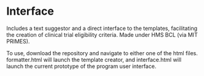 # Interface

Includes a text suggestor and a direct interface to the templates, facilitating the creation of clinical trial eligibility criteria. Made under HMS BCL (via MIT PRIMES).

To use, download the repository and navigate to either one of the html files. formatter.html will launch the template creator, and interface.html will launch the current prototype of the program user interface. 
